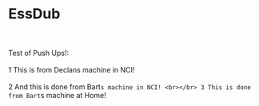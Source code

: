EssDub
======

<br></br>
Test of Push Ups!:
<br></br>
1
This is from Declans machine in NCI!
<br></br>
2
And this is done from Bart`s machine in NCI!
<br></br>
3
This is done from Bart`s machine at Home!






